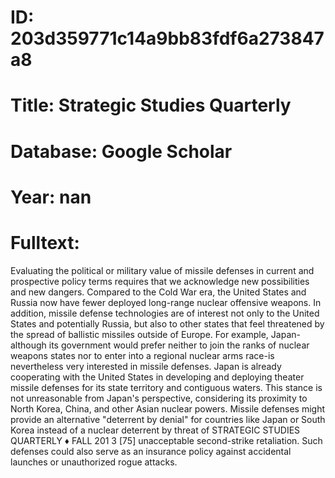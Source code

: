# ID: 203d359771c14a9bb83fdf6a273847a8
# Title: Strategic Studies Quarterly
# Database: Google Scholar
# Year: nan
# Fulltext:
Evaluating the political or military value of missile defenses in current and prospective policy terms requires that we acknowledge new possibilities and new dangers.
Compared to the Cold War era, the United States and Russia now have fewer deployed long-range nuclear offensive weapons.
In addition, missile defense technologies are of interest not only to the United States and potentially Russia, but also to other states that feel threatened by the spread of ballistic missiles outside of Europe.
For example, Japan-although its government would prefer neither to join the ranks of nuclear weapons states nor to enter into a regional nuclear arms race-is nevertheless very interested in missile defenses.
Japan is already cooperating with the United States in developing and deploying theater missile defenses for its state territory and contiguous waters.
This stance is not unreasonable from Japan's perspective, considering its proximity to North Korea, China, and other Asian nuclear powers.
Missile defenses might provide an alternative "deterrent by denial" for countries like Japan or South Korea instead of a nuclear deterrent by threat of STRATEGIC STUDIES QUARTERLY ♦ FALL 201 3 [75]  unacceptable second-strike retaliation.
Such defenses could also serve as an insurance policy against accidental launches or unauthorized rogue attacks.